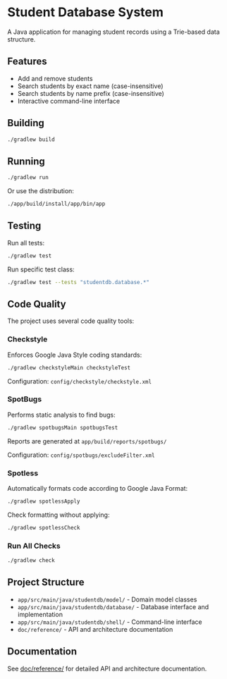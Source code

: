 # Student Database System

A Java application for managing student records using a Trie-based data structure.

## Features

- Add and remove students
- Search students by exact name (case-insensitive)
- Search students by name prefix (case-insensitive)
- Interactive command-line interface

## Building

```bash
./gradlew build
```

## Running

```bash
./gradlew run
```

Or use the distribution:

```bash
./app/build/install/app/bin/app
```

## Testing

Run all tests:

```bash
./gradlew test
```

Run specific test class:

```bash
./gradlew test --tests "studentdb.database.*"
```

## Code Quality

The project uses several code quality tools:

### Checkstyle

Enforces Google Java Style coding standards:

```bash
./gradlew checkstyleMain checkstyleTest
```

Configuration: `config/checkstyle/checkstyle.xml`

### SpotBugs

Performs static analysis to find bugs:

```bash
./gradlew spotbugsMain spotbugsTest
```

Reports are generated at `app/build/reports/spotbugs/`

Configuration: `config/spotbugs/excludeFilter.xml`

### Spotless

Automatically formats code according to Google Java Format:

```bash
./gradlew spotlessApply
```

Check formatting without applying:

```bash
./gradlew spotlessCheck
```

### Run All Checks

```bash
./gradlew check
```

## Project Structure

- `app/src/main/java/studentdb/model/` - Domain model classes
- `app/src/main/java/studentdb/database/` - Database interface and implementation
- `app/src/main/java/studentdb/shell/` - Command-line interface
- `doc/reference/` - API and architecture documentation

## Documentation

See [doc/reference/](doc/reference/) for detailed API and architecture documentation.

